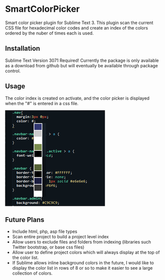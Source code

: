 # SmartColorPicker
Smart color picker plugin for Sublime Text 3. This plugin scan the current CSS file for hexadecimal color codes and create an index of the colors ordered by the nuber of times each is used.

## Installation
Sublime Text Version 3071 Required!
Currently the package is only available as a download from github but will eventually be available through package control.

## Usage
The color index is created on activate, and the color picker is displayed when the "#" is entered in a css file.

![SmartColorPicker](/smart_color_picker.png)

## Future Plans
- Include html, php, asp file types
- Scan entire project to build a project level index
- Allow users to exclude files and folders from indexing (libraries such Twitter bootstrap, or base css files)
- Allow user to define project colors which will always display at the top of the color list.
- If Sublime allows inline background colors in the future, I would like to display the color list in rows of 8 or so to make it easier to see a large collection of colors.